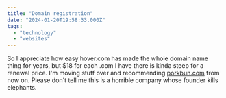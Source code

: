 ```yaml
---
title: "Domain registration"
date: "2024-01-20T19:58:33.000Z"
tags: 
  - "technology"
  - "websites"
---
```


So I appreciate how easy hover.com has made the whole domain name thing for years, but $18 for each .com I have there is kinda steep for a renewal price. I'm moving stuff over and recommending [porkbun.com](https://porkbun.com/) from now on. Please don't tell me this is a horrible company whose founder kills elephants.
